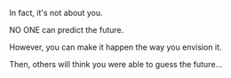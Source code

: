 In fact, it's not about you.

NO ONE can predict the future.

However, you can make it happen the way you envision it.

Then, others will think you were able to guess the future...
